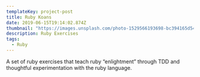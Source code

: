 ```yaml
---
templateKey: project-post
title: Ruby Koans
date: 2019-06-15T19:14:02.874Z
thumbnail: "https://images.unsplash.com/photo-1529566193698-bc394165d541?ixlib=rb-1.2.1&ixid=eyJhcHBfaWQiOjEyMDd9&auto=format&fit=crop&w=280&q=80"
description: Ruby Exercises
tags:
  - Ruby
---
```


A set of ruby exercises that teach ruby “enlightment” through TDD and thoughtful experimentation with the ruby language.
